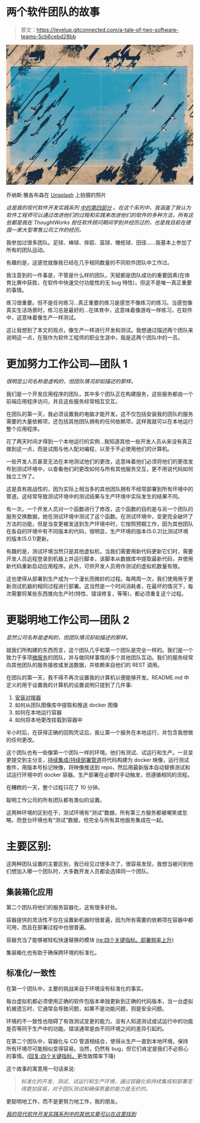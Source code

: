 # 两个软件团队的故事

> 原文：<https://levelup.gitconnected.com/a-tale-of-two-software-teams-5cb6cebd28bb>

![](img/6a53938e095b390c3454a311095661f5.png)

乔纳斯·雅各布森在 [Unsplash](https://unsplash.com/s/photos/nba?utm_source=unsplash&utm_medium=referral&utm_content=creditCopyText) 上拍摄的照片

*这是我的现代软件开发实践系列* [*中的第四部分*](https://medium.com/@tylor.borgeson/my-series-on-modern-software-development-practices-372c65a2837e?source=friends_link&sk=3b037795f393df5554502e2c65365d0d) *。在这个系列中，我涵盖了我认为软件工程师可以通过改进他们的过程和实践来改进他们的软件的多种方法，所有这些都是我在 ThoughtWorks 担任软件顾问期间学到并经历过的，也是我目前在德国一家大型零售公司工作的经历。*

我参加过很多团队。足球、棒球、摔跤、篮球、橄榄球、田径……我基本上参加了所有的团队运动。

有趣的是，这感觉就像我已经在几乎相同数量的不同软件团队中工作过。

我注意到的一件事是，不管是什么样的团队，天赋都是团队成功的重要因素(在体育比赛中获胜，在软件中快速交付功能性的无 bug 特性)，但这不是唯一真正重要的事情。

练习很重要。但不是任何练习…真正重要的练习是感觉不像练习的练习。当感觉像真实生活场景时，练习总是最好的…在体育中，这意味着像游戏一样练习，在软件中，这意味着像生产一样测试。

这让我想到了本文的观点，像生产一样进行开发和测试。我想通过描述两个团队来说明这一点，在我作为软件工程师的职业生涯中，我是这两个团队中的一员。

# **更加努力工作公司—团队 1**

*很明显公司名称是虚构的，但团队情况却如描述的那样。*

我们是一个开发应用程序的团队，其中多个团队正在构建服务，这些服务都由一个前端应用程序访问，并且这些服务经常相互交互。

在团队的第一天，我必须设置我的电脑才能开发。这不仅包括安装我的团队的服务需要的大量依赖项，还包括其他团队拥有的任何依赖项，这样我就可以在本地运行整个应用程序。

花了两天时间才得到一个本地运行的实例…我知道其他一些开发人员从来没有真正做到这一点，而是试图与他人配对编程，以至于不必使用他们的计算机。

一些开发人员甚至无法在本地测试他们的更改，这意味着他们必须将他们的更改发布到测试环境中，以查看他们的更改如何与所有其他服务交互，更不用说代码如何独立工作了。

这是具有挑战性的，因为实际上相当多的其他团队拥有不经常部署到所有环境中的管道。这经常导致测试环境中的测试结果与生产环境中实际发生的结果不同。

有一次，一个开发人员对一个函数进行了修改，这个函数的目的是与另一个团队的服务交换数据，她在测试环境中测试了这个函数。在测试环境中，变更完全破坏了方法的功能，但是当变更被发送到生产环境中时，它按照预期工作，因为其他团队在各自的环境中有不同版本的代码，很明显，生产环境的版本(5.0.2)比测试环境的版本(5.0.1)更新。

有趣的是，测试环境当然只是其他虚拟机，当我们需要用新代码更新它们时，需要开发人员远程登录到机器上并运行脚本，该脚本从数据库中提取最新代码，并使用新代码重新启动应用程序。此外，可供开发人员用作测试的虚拟机数量有限。

这也使得从部署到生产成为一个漫长而微妙的过程。每两周一次，我们使用用于更新测试机器的相同过程进行部署。这当然是一个时间消耗者，在最坏的情况下，每次需要将某些东西推向生产时(特性、错误修复，等等)，都必须重复这个过程。

# **更聪明地工作公司—团队 2**

*显然公司名称是虚构的，但团队情况却如描述的那样。*

就我们所构建的东西而言，这个团队几乎和第一个团队是完全一样的。我们是一个致力于多项[微服务](https://microservices.io/)的团队，并与做同样事情的多个其他团队互动。我们的服务经常向其他团队的服务接收或发送数据，并依赖来自他们的 REST 调用。

在团队的第一天，我不得不再次设置我的计算机以便能够开发。README.md 中定义的用于设置我的计算机的设置说明只提到了几件事:

1.  [安装对接器](https://www.docker.com/)
2.  如何从团队图像库中提取和推送 docker 图像
3.  如何在本地运行容器
4.  如何将本地更改挂载到容器中

半小时后，在获得正确的回购凭证后，我让第一个服务在本地运行，并包含我想做的任何更改。

这个团队也有一些像第一个团队一样的环境。他们有测试、试运行和生产。一旦变更提交到主分支，[持续集成/持续部署管道](/heres-why-continuous-integration-and-deployment-is-so-important-to-the-software-development-c0caeead5881?source=friends_link&sk=82592dcef8b9de843ed7192555c4f000)将代码构建为 docker 映像，运行测试套件，用版本号标记映像，将映像推送到 repo，然后用最新版本自动替换测试和试运行环境中的 docker 容器。生产部署在必要时手动触发，但遵循相同的流程。

在糟糕的一天，整个过程只花了 10 分钟。

聪明工作公司的所有团队都有类似的设置。

这两种环境的区别在于，测试环境有“测试”数据，所有第三方服务都被嘲笑或忽略，而登台环境也有“测试”数据，但完全与所有其他服务集成在一起。

# **主要区别:**

这两种团队设置的主要区别，我已经见过很多次了，很容易发现，我想当被问到他们想加入哪一个团队时，大多数开发人员都会选择同一个团队。

## **集装箱化应用**

第二个团队将他们的服务容器化，这有很多好处。

容器提供的灵活性不仅在设置新机器时很普遍，因为所有需要的依赖项在容器中都可用，而且在部署过程中也很普遍。

容器充当了能够被轻松快速替换的模块 [(re:四个关键指标。部署频率上升)](https://medium.com/swlh/software-development-practices-as-recommended-by-gene-kim-c6f6e952309f?source=friends_link&sk=6765b03e3a62f0988652971f46c3120a)

集装箱化也有助于确保跨环境的标准化。

## **标准化/一致性**

在第一个团队中，主要的挑战来自于环境没有标准化的事实。

每台虚拟机都必须使用正确的软件包版本单独更新到正确的代码版本，当一台虚拟机被遗忘时，它通常会导致问题，如果不是功能问题，则是安全问题。

环境的不一致性也阻碍了有效测试变更的能力。没有人知道测试或试运行中的功能是否等同于生产中的功能。错误通常是由不同环境之间的差异引起的。

在第二个团队中，容器化与 CD 管道相结合，使得从生产一直到本地环境，保持所有环境尽可能相似变得容易。当然，仍然有 bug，但它们肯定是我们不必担心的事情。[(回复:四个关键指标。](https://medium.com/swlh/software-development-practices-as-recommended-by-gene-kim-c6f6e952309f?source=friends_link&sk=6765b03e3a62f0988652971f46c3120a)更改故障率下降)

这个故事的寓意用一句话来说:

> *标准化的开发、测试、试运行和生产环境，通过容器化和持续集成和部署变得更加容易，对于团队测试和确保质量的能力是无价的。*

更聪明地工作，而不是更努力地工作，我的朋友。

[*我的现代软件开发实践系列中的其他文章可以在这里找到*](https://medium.com/@tylor.borgeson/my-series-on-modern-software-development-practices-372c65a2837e?source=friends_link&sk=3b037795f393df5554502e2c65365d0d)